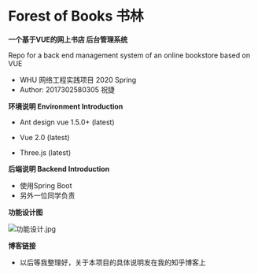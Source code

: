 # Forest of Books 书林
**一个基于VUE的网上书店 后台管理系统**

Repo for a back end management system of an online bookstore based on VUE

- WHU 网络工程实践项目 2020 Spring
- Author: 2017302580305 祝捷



**环境说明 Environment Introduction**

- Ant design vue 1.5.0+ (latest)

- Vue 2.0 (latest)
- Three.js (latest)



**后端说明 Backend Introduction**

- 使用Spring Boot
- 另外一位同学负责



**功能设计图**

![功能设计.jpg](https://s1.ax1x.com/2020/04/21/J3bYJP.jpg)



**博客链接**

- 以后等我整理好，关于本项目的具体说明发在我的知乎博客上